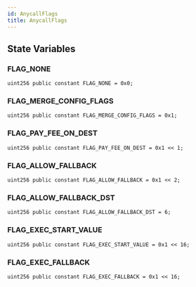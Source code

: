 ```yaml
---
id: AnycallFlags
title: AnycallFlags
---
```



## State Variables
### FLAG_NONE

```solidity
uint256 public constant FLAG_NONE = 0x0;
```


### FLAG_MERGE_CONFIG_FLAGS

```solidity
uint256 public constant FLAG_MERGE_CONFIG_FLAGS = 0x1;
```


### FLAG_PAY_FEE_ON_DEST

```solidity
uint256 public constant FLAG_PAY_FEE_ON_DEST = 0x1 << 1;
```


### FLAG_ALLOW_FALLBACK

```solidity
uint256 public constant FLAG_ALLOW_FALLBACK = 0x1 << 2;
```


### FLAG_ALLOW_FALLBACK_DST

```solidity
uint256 public constant FLAG_ALLOW_FALLBACK_DST = 6;
```


### FLAG_EXEC_START_VALUE

```solidity
uint256 public constant FLAG_EXEC_START_VALUE = 0x1 << 16;
```


### FLAG_EXEC_FALLBACK

```solidity
uint256 public constant FLAG_EXEC_FALLBACK = 0x1 << 16;
```


